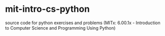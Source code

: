 # mit-intro-cs-python
source code for python exercises and problems (MITx: 6.00.1x - Introduction to Computer Science and Programming Using Python)
